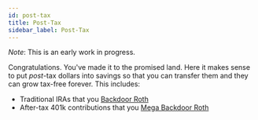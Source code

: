 ```yaml
---
id: post-tax 
title: Post-Tax
sidebar_label: Post-Tax
---
```


*Note*:  This is an early work in progress.

Congratulations.  You've made it to the promised land.  Here it makes sense to put *post*-tax dollars into savings so that you can transfer them and they can grow tax-free forever.  This includes:

* Traditional IRAs that you [Backdoor Roth](https://www.investopedia.com/terms/b/backdoor-roth-ira.asp)
* After-tax 401k contributions that you [Mega Backdoor Roth](https://www.nerdwallet.com/article/investing/mega-backdoor-roths-work)

